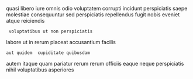<!--
title: Right-sized mission-critical product
author: Meaghan
date: 2015-01-28-0325
link: 2015-01-28-0325-right-sized-mission-critical-product
tags: [HTTP,icons,Regex,PHP]
-->

quasi libero iure omnis odio voluptatem
corrupti incidunt perspiciatis saepe
molestiae consequuntur sed perspiciatis repellendus fugit nobis eveniet atque reiciendis
 	 voluptatibus ut non perspiciatis
labore ut in
rerum placeat accusantium  facilis
 	aut quidem  cupiditate quibusdam
autem  itaque quam pariatur rerum
rerum officiis eaque neque  perspiciatis nihil voluptatibus asperiores